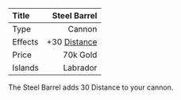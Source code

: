 |Title        | Steel Barrel              
|:-|-:
|Type         | Cannon                    
|Effects      |  +30 [Distance](/upgrades/distance.md)
|Price        | 70k Gold    
|Islands      | Labrador 

The Steel Barrel adds 30 Distance to your cannon. 

